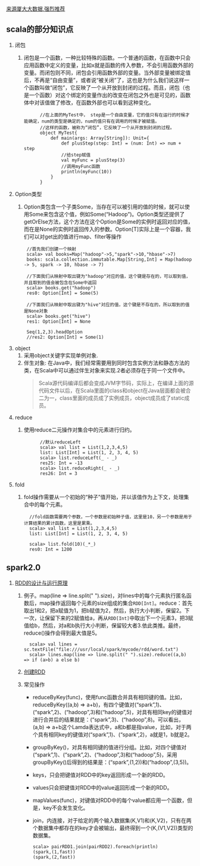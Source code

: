 [来源厦大大数据,强烈推荐](http://dblab.xmu.edu.cn/blog/)
## scala的部分知识点
1. 闭包
   1. 闭包是一个函数，一种比较特殊的函数。一个普通的函数，在函数中只会应用函数中定义的变量，比如x就是函数的传入参数，不会引用函数外部的变量。而闭包则不同，闭包会引用函数外部的变量。当外部变量被绑定值后，不再是“自由变量”，或者说“被关闭”了，这也是为什么我们说这样一个函数叫做“闭包”，它反映了一个从开放到封闭的过程。而且，闭包（也是一个函数）对这个绑定的变量作出的改变在闭包之外也是可见的，函数体中对该值做了修改，在函数外部也可以看到这种变化。

                //在上面的MyTest中， step是一个自由变量，它的值只有在运行的时候才能确定，num的类型是确定的，num的值只有在调用的时候才被赋值。
                //这样的函数，被称为“闭包”，它反映了一个从开放到封闭的过程。
                object MyTest{
                    def main(args: Array[String]): Unit={    
                        def plusStep(step: Int) = (num: Int) => num + step
                        //给step赋值
                        val myFunc = plusStep(3)
                        //调用myFunc函数
                        println(myFunc(10))     
                    }
                }
        
2. Option类型
   1. Option类包含一个子类Some，当存在可以被引用的值的时候，就可以使用Some来包含这个值，例如Some(“Hadoop”)。Option类型还提供了getOrElse方法，这个方法在这个Option是Some的实例时返回对应的值，而在是None的实例时返回传入的参数。Option[T]实际上是一个容器，我们可以对get出的值进行map、filter等操作

           //首先我们创建一个映射
           scala> val books=Map("hadoop"->5,"spark"->10,"hbase"->7)
           books: scala.collection.immutable.Map[String,Int] = Map(hadoop -> 5, spark -> 10, hbase -> 7)

           //下面我们从映射中取出键为"hadoop"对应的值，这个键是存在的，可以取到值，并且取到的值会被包含在Some中返回
           scala> books.get("hadoop")
           res0: Option[Int] = Some(5)

           //下面我们从映射中取出键为"hive"对应的值，这个键是不存在的，所以取到的值是None对象
           scala> books.get("hive")
           res1: Option[Int] = None
           
           Seq(1,2,3).headOption
           //res2: Option[Int] = Some(1)
3. object
   1. 采用object关键字实现单例对象.
   2. 伴生对象: 在Java中，我们经常需要用到同时包含实例方法和静态方法的类，在Scala中可以通过伴生对象来实现.2者必须存在于同一个文件中。
      > Scala源代码编译后都会变成JVM字节码，实际上，在编译上面的源代码文件以后，在Scala里面的class和object在Java层面都会被合二为一，class里面的成员成了实例成员，object成员成了static成员。
4. reduce
   1. 使用reduce二元操作对集合中的元素进行归约。
                
                //默认reduceLeft
                scala> val list = List(1,2,3,4,5)
                list: List[Int] = List(1, 2, 3, 4, 5)
                scala> list.reduceLeft(_ - _)
                res25: Int = -13
                scala> list.reduceRight(_ - _)
                res26: Int = 3
5. fold
   1. fold操作需要从一个初始的“种子”值开始，并以该值作为上下文，处理集合中的每个元素。
   
            //fold函数需要两个参数，一个参数是初始种子值，这里是10，另一个参数是用于计算结果的累计函数，这里是累乘。
            scala> val list = List(1,2,3,4,5)
            list: List[Int] = List(1, 2, 3, 4, 5)

            scala> list.fold(10)(_*_)
            res0: Int = 1200
            
## spark2.0
1. [RDD的设计与运行原理](http://dblab.xmu.edu.cn/blog/985-2/)
   1. 例子。map(line => line.split(" ").size)，对lines中的每个元素执行匿名函数后，map操作返回每个元素的size组成的集合`RDD[Int]`。reduce：首先取出1和2，把a赋值为1，把b赋值为2，然后，执行大小判断，保留2。下一次，让保留下来的2赋值给a，再从`RDD[Int]`中取出下一个元素3，把3赋值给b，然后，对a和b执行大小判断，保留较大者3.依此类推。最终，reduce()操作会得到最大值是5。
   
            scala> val lines = sc.textFile("file:///usr/local/spark/mycode/rdd/word.txt")
            scala> lines.map(line => line.split(" ").size).reduce((a,b) => if (a>b) a else b)
   2. [创建RDD](http://dblab.xmu.edu.cn/blog/990-2/)
   3. 常见操作
      - reduceByKey(func)，使用func函数合并具有相同键的值。比如，reduceByKey((a,b) => a+b)，有四个键值对(“spark”,1)、(“spark”,2)、(“hadoop”,3)和(“hadoop”,5)，对具有相同key的键值对进行合并后的结果就是：(“spark”,3)、(“hadoop”,8)。可以看出，(a,b) => a+b这个Lamda表达式中，a和b都是指value，比如，对于两个具有相同key的键值对(“spark”,1)、(“spark”,2)，a就是1，b就是2。
      - groupByKey()，对具有相同键的值进行分组。比如，对四个键值对(“spark”,1)、(“spark”,2)、(“hadoop”,3)和(“hadoop”,5)，采用groupByKey()后得到的结果是：(“spark”,(1,2))和(“hadoop”,(3,5))。
      - keys，只会把键值对RDD中的key返回形成一个新的RDD。
      - values只会把键值对RDD中的value返回形成一个新的RDD。
      - mapValues(func)，对键值对RDD中的每个value都应用一个函数，但是，key不会发生变化。
      - join，内连接，对于给定的两个输入数据集(K,V1)和(K,V2)，只有在两个数据集中都存在的key才会被输出，最终得到一个(K,(V1,V2))类型的数据集。
      
            scala> pairRDD1.join(pairRDD2).foreach(println)
            (spark,(1,fast))
            (spark,(2,fast))
